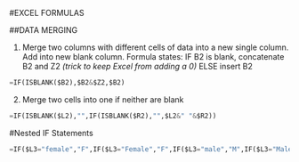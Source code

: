 #EXCEL FORMULAS

##DATA MERGING

1. Merge two columns with different cells of data into a new single column.
Add into new blank column. Formula states: IF B2 is blank, concatenate B2 and Z2 *(trick to keep Excel from adding a 0)* ELSE insert B2

```python
=IF(ISBLANK($B2),$B2&$Z2,$B2)
```

2. Merge two cells into one if neither are blank

```python
=IF(ISBLANK($L2),"",IF(ISBLANK($R2),"",$L2&" "&$R2))
```

#Nested IF Statements

```python
=IF($L3="female","F",IF($L3="Female","F",IF($L3="male","M",IF($L3="Male","M",$L3))))
```




